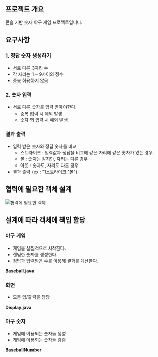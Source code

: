 ## 프로젝트 개요
콘솔 기반 숫자 야구 게임 프로젝트입니다.

## 요구사항
### 1. 정답 숫자 생성하기
- 서로 다른 3자리 수
- 각 자리는 1 ~ 9사이의 정수
- 중복 허용하지 않음
### 2. 숫자 입력
- 서로 다른 숫자를 입력 받아야한다.
  - 중복 입력 시 예외 발생
  - 숫자 외 입력 시 예외 발생
### 결과 출력
  - 입력 받은 숫자와 정답 숫자를 비교
    - 스트라이크 : 입력값과 정답을 비교해 같은 자리에 같은 숫자가 있는 경우
    - 볼 : 숫자는 같지만, 자리는 다른 경우
    -  아웃 : 숫자도, 자리도 다른 경우
  - 결과 출력 (ex : "1스트라이크 1볼")

## 협력에 필요한 객체 설계
![협력에 필요한 객체](https://befitting-subway-0bf.notion.site/image/https%3A%2F%2Fprod-files-secure.s3.us-west-2.amazonaws.com%2Fec696ef1-489c-4a9e-b954-fe7608e4327d%2F9ca1d757-0b10-449e-9294-6f86b86fd912%2F%25E1%2584%2589%25E1%2585%25B3%25E1%2584%258F%25E1%2585%25B3%25E1%2584%2585%25E1%2585%25B5%25E1%2586%25AB%25E1%2584%2589%25E1%2585%25A3%25E1%2586%25BA_2024-09-12_%25E1%2584%258B%25E1%2585%25A9%25E1%2584%2592%25E1%2585%25AE_1.37.47.png?table=block&id=159ea734-2315-46b3-bbf2-86d788602bb5&spaceId=ec696ef1-489c-4a9e-b954-fe7608e4327d&width=1280&userId=&cache=v2)

## 설계에 따라 객체에 책임 할당
### 야구 게임 
- 게임을 실질적으로 시작한다.
- 랜덤한 숫자를 생성한다.
- 정답과 입력받은 수를 이용해 결과를 계산한다.

**Baseball.java**
### 화면
- 모든 입/출력을 담당

**Display.java**
### 야구 숫자
- 게임에 이용되는 숫자들 생성
- 게임에 이용되는 숫자들 검증

**BaseballNumber**